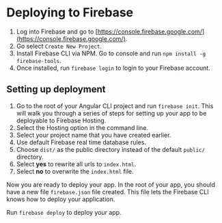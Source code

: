 # Deploying to Firebase

1. Log into Firebase and go to [https://console.firebase.google.com/](https://console.firebase.google.com/).
2. Go select `Create New Project`.
3. Install Firebase CLI via NPM. Go to console and run `npm install -g firebase-tools`.
4. Once installed, run `firebase login` to login to your Firebase account.

## Setting up deployment
1. Go to the root of your Angular CLI project and run `firebase init`. This will walk you through a series of steps for setting up your app to be deployable to Firebase Hosting.
2. Select the Hosting option in the command line.
3. Select your project name that you have created earlier.
4. Use default Firebase real time database rules.
5. Choose `dist/` as the public directory instead of the default `public/` directory.
6. Select <b>yes</b> to rewrite all urls to `index.html`.
7. Select <b>no</b> to overwrite the `index.html` file.

Now you are ready to deploy your app. In the root of your app, you should have a new file `firebase.json` file created. This file lets the Firebase CLI knows how to deploy your application.

Run `firebase deploy` to deploy your app.
